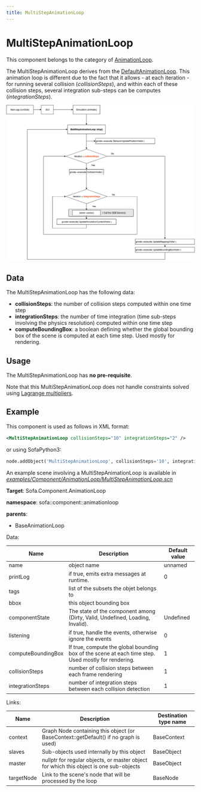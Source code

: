 ```yaml
---
title: MultiStepAnimationLoop
---
```


MultiStepAnimationLoop
======================

This component belongs to the category of [AnimationLoop](https://www.sofa-framework.org/community/doc/main-principles/animation-loop/).

The MultiStepAnimationLoop derives from the [DefaultAnimationLoop](https://www.sofa-framework.org/community/doc/using-SOFA/components/animationloop/defaultanimationloop/). This animation loop is different due to the fact that it allows - at each iteration - for running several collision (_collisionSteps_), and within each of these collision steps, several integration sub-steps can be computes (_integrationSteps_).

<a href="https://github.com/sofa-framework/doc/blob/master/images/animationloop/MultiStepAnimationLoop.png?raw=true"><img src="https://github.com/sofa-framework/doc/blob/master/images/animationloop/MultiStepAnimationLoop.png?raw=true" title="Flow diagram for a MultiStepAnimationLoop"/></a>

Data
----

The MultiStepAnimationLoop has the following data:

- **collisionSteps**: the number of collision steps computed within one time step
- **integrationSteps**: the number of time integration (time sub-steps involving the physics resolution) computed within one time step
- **computeBoundingBox**: a boolean defining whether the global bounding box of the scene is computed at each time step. Used mostly for rendering.


Usage
-----

The MultiStepAnimationLoop has **no pre-requisite**.

Note that this MultiStepAnimationLoop does not handle constraints solved using [Lagrange multipliers](https://www.sofa-framework.org/community/doc/main-principles/constraints/lagrange-constraint/).


Example
-------

This component is used as follows in XML format:

``` xml
<MultiStepAnimationLoop collisionSteps="10" integrationSteps="2" />
```

or using SofaPython3:

``` python
node.addObject('MultiStepAnimationLoop', collisionSteps='10', integrationSteps='2')
```

An example scene involving a MultiStepAnimationLoop is available in [*examples/Component/AnimationLoop/MultiStepAnimationLoop.scn*](https://github.com/sofa-framework/sofa/blob/master/examples/Component/AnimationLoop/MultiStepAnimationLoop.scn)
<!-- automatically generated doc START -->
__Target__: Sofa.Component.AnimationLoop

__namespace__: sofa::component::animationloop

__parents__:

- BaseAnimationLoop

Data: 

<table>
    <thead>
        <tr>
            <th>Name</th>
            <th>Description</th>
            <th>Default value</th>
        </tr>
    </thead>
    <tbody>
	<tr>
		<td>name</td>
		<td>
object name
		</td>
		<td>unnamed</td>
	</tr>
	<tr>
		<td>printLog</td>
		<td>
if true, emits extra messages at runtime.
		</td>
		<td>0</td>
	</tr>
	<tr>
		<td>tags</td>
		<td>
list of the subsets the objet belongs to
		</td>
		<td></td>
	</tr>
	<tr>
		<td>bbox</td>
		<td>
this object bounding box
		</td>
		<td></td>
	</tr>
	<tr>
		<td>componentState</td>
		<td>
The state of the component among (Dirty, Valid, Undefined, Loading, Invalid).
		</td>
		<td>Undefined</td>
	</tr>
	<tr>
		<td>listening</td>
		<td>
if true, handle the events, otherwise ignore the events
		</td>
		<td>0</td>
	</tr>
	<tr>
		<td>computeBoundingBox</td>
		<td>
If true, compute the global bounding box of the scene at each time step. Used mostly for rendering.
		</td>
		<td>1</td>
	</tr>
	<tr>
		<td>collisionSteps</td>
		<td>
number of collision steps between each frame rendering
		</td>
		<td>1</td>
	</tr>
	<tr>
		<td>integrationSteps</td>
		<td>
number of integration steps between each collision detection
		</td>
		<td>1</td>
	</tr>

</tbody>
</table>

Links: 


| Name | Description | Destination type name |
| ---- | ----------- | --------------------- |
|context|Graph Node containing this object (or BaseContext::getDefault() if no graph is used)|BaseContext|
|slaves|Sub-objects used internally by this object|BaseObject|
|master|nullptr for regular objects, or master object for which this object is one sub-objects|BaseObject|
|targetNode|Link to the scene's node that will be processed by the loop|BaseNode|


<!-- automatically generated doc END -->
